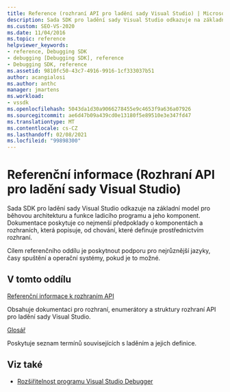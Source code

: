 ```yaml
---
title: Reference (rozhraní API pro ladění sady Visual Studio) | Microsoft Docs
description: Sada SDK pro ladění sady Visual Studio odkazuje na základní model pro běhovou architekturu a funkce ladicího programu a jeho komponent.
ms.custom: SEO-VS-2020
ms.date: 11/04/2016
ms.topic: reference
helpviewer_keywords:
- reference, Debugging SDK
- debugging [Debugging SDK], reference
- Debugging SDK, reference
ms.assetid: 9810fc50-43c7-4916-9916-1cf333037b51
author: acangialosi
ms.author: anthc
manager: jmartens
ms.workload:
- vssdk
ms.openlocfilehash: 5043da1d30a9066278455e9c4653f9a636a07926
ms.sourcegitcommit: ae6d47b09a439cd0e13180f5e89510e3e347fd47
ms.translationtype: MT
ms.contentlocale: cs-CZ
ms.lasthandoff: 02/08/2021
ms.locfileid: "99898300"
---
```

# <a name="reference-visual-studio-debugging-apis"></a>Referenční informace (Rozhraní API pro ladění sady Visual Studio)

Sada SDK pro ladění sady Visual Studio odkazuje na základní model pro běhovou architekturu a funkce ladicího programu a jeho komponent. Dokumentace poskytuje co nejmenší předpoklady o komponentách a rozhraních, která popisuje, od chování, které definuje prostřednictvím rozhraní.

Cílem referenčního oddílu je poskytnout podporu pro nejrůznější jazyky, časy spuštění a operační systémy, pokud je to možné.

## <a name="in-this-section"></a>V tomto oddílu

[Referenční informace k rozhraním API](../../../extensibility/debugger/reference/api-reference-visual-studio-debugging.md)

Obsahuje dokumentaci pro rozhraní, enumerátory a struktury rozhraní API pro ladění sady Visual Studio.

[Glosář](../../../extensibility/debugger/reference/visual-studio-debugger-glossary.md)

Poskytuje seznam termínů souvisejících s laděním a jejich definice.

## <a name="see-also"></a>Viz také

- [Rozšiřitelnost programu Visual Studio Debugger](../../../extensibility/debugger/visual-studio-debugger-extensibility.md)
